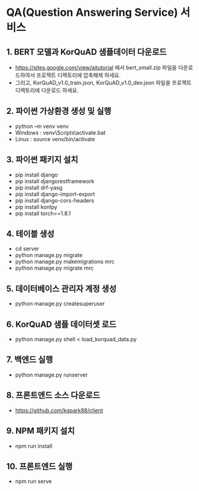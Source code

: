 # QA(Question Answering Service) 서비스 

## 1. BERT 모델과 KorQuAD 샘플데이터 다운로드
- https://sites.google.com/view/aitutorial 에서 bert_small.zip 파일을 다운로드하여서 프로젝트 디렉토리에 압축해제 하세요.
- 그리고, KorQuAD_v1.0_train.json, KorQuAD_v1.0_dev.json 파일을 프로젝트 디렉토리에 다운로드 하세요.

## 2. 파이썬 가상환경 생성 및 실행
- python –m venv venv 
- Windows : venv\Scripts\activate.bat
- Linux : source venv/bin/activate

## 3. 파이썬 패키지 설치
- pip install django
- pip install djangorestframework
- pip install drf-yasg
- pip install django-import-export
- pip install django-cors-headers
- pip install konlpy
- pip install torch==1.8.1

## 4. 테이블 생성
- cd server
- python manage.py migrate
- python manage.py makemigrations mrc
- python manage.py migrate mrc

## 5. 데이터베이스 관리자 계정 생성
- python manage.py createsuperuser

## 6. KorQuAD 샘플 데이터셋 로드
- python manage.py shell < load_korquad_data.py

## 7. 백엔드 실행
- python manage.py runserver

## 8. 프론트엔드 소스 다운로드 
- https://github.com/kgpark88/client

## 9. NPM 패키지 설치 
- npm run install

## 10. 프론트엔드 실행
- npm run serve

